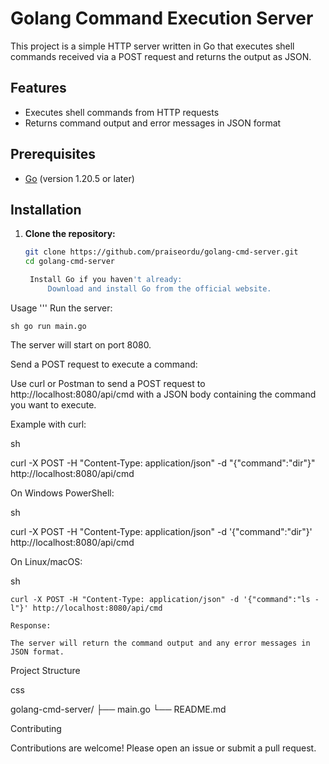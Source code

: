 # Golang Command Execution Server

This project is a simple HTTP server written in Go that executes shell commands received via a POST request and returns the output as JSON.

## Features

- Executes shell commands from HTTP requests
- Returns command output and error messages in JSON format

## Prerequisites

- [Go](https://golang.org/dl/) (version 1.20.5 or later)

## Installation

1. **Clone the repository:**

   ```sh
   git clone https://github.com/praiseordu/golang-cmd-server.git
   cd golang-cmd-server

    Install Go if you haven't already:
        Download and install Go from the official website.

Usage
'''
    Run the server:

    sh go run main.go


The server will start on port 8080.

Send a POST request to execute a command:

Use curl or Postman to send a POST request to http://localhost:8080/api/cmd with a JSON body containing the command you want to execute.

Example with curl:

sh

curl -X POST -H "Content-Type: application/json" -d "{\"command\":\"dir\"}" http://localhost:8080/api/cmd

On Windows PowerShell:

sh

curl -X POST -H "Content-Type: application/json" -d '{\"command\":\"dir\"}' http://localhost:8080/api/cmd

On Linux/macOS:

sh

    curl -X POST -H "Content-Type: application/json" -d '{"command":"ls -l"}' http://localhost:8080/api/cmd

    Response:

    The server will return the command output and any error messages in JSON format.

Project Structure

css

golang-cmd-server/
  ├── main.go
  └── README.md

Contributing

Contributions are welcome! Please open an issue or submit a pull request.
